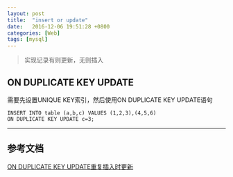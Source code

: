 ```yaml
---
layout: post
title:  "insert or update"
date:   2016-12-06 19:51:28 +0800
categories: [Web]
tags: [mysql]
---
```

>实现记录有则更新，无则插入

## ON DUPLICATE KEY UPDATE
需要先设置UNIQUE KEY索引，然后使用ON DUPLICATE KEY UPDATE语句
```mysql
INSERT INTO table (a,b,c) VALUES (1,2,3),(4,5,6)
ON DUPLICATE KEY UPDATE c=3;
```

-----
## 参考文档
[ON DUPLICATE KEY UPDATE重复插入时更新](hhttp://lobert.iteye.com/blog/1604122)